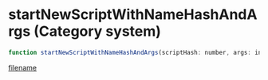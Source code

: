 # startNewScriptWithNameHashAndArgs (Category system)

```js
function startNewScriptWithNameHashAndArgs(scriptHash: number, args: intPtr, argCount: int, stackSize: int): Array
```

[filename](startNewScriptWithNameHashAndArgs_m.md ':include')